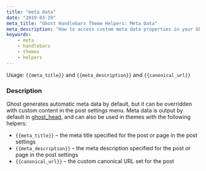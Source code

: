 ```yaml
---
title: "meta data"
date: "2019-03-19"
meta_title: "Ghost Handlebars Theme Helpers: Meta Data"
meta_description: "How to access custom meta data properties in your Ghost theme, including meta title, meta description and custom canonical URLs. Read more 👉"
keywords:
    - meta
    - handlebars
    - themes
    - helpers
---
```



Usage: `{{meta_title}}` and `{{meta_description}}` and `{{canonical_url}}`

### Description

Ghost generates automatic meta data by default, but it can be overridden with custom content in the post settings menu. Meta data is output by default in [ghost_head](/docs/themes/helpers/ghost_head_foot/), and can also be used in themes with the following helpers:

- `{{meta_title}}` – the meta title specified for the post or page in the post settings
- `{{meta_description}}` – the meta description specified for the post or page in the post settings
- `{{canonical_url}}` – the custom canonical URL set for the post
